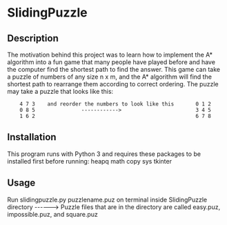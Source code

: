 # SlidingPuzzle

## Description

The motivation behind this project was to learn how to implement the A* algorithm into a fun game that many people have played before
and have the computer find the shortest path to find the answer. This game can take a puzzle of numbers of any size n x m, and the A* 
algorithm will find the shortest path to rearrange them according to correct ordering. 
The puzzle may take a puzzle that looks like this:

        4 7 3    and reorder the numbers to look like this       0 1 2
        0 8 5               ------------>                        3 4 5
        1 6 2                                                    6 7 8


## Installation

This program runs with Python 3 and requires these packages to be installed first before running:
heapq
math
copy
sys
tkinter

## Usage

Run slidingpuzzle.py puzzlename.puz on terminal inside SlidingPuzzle directory
------> Puzzle files that are in the directory are called easy.puz, impossible.puz, and square.puz
